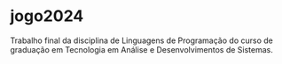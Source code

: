 # jogo2024
Trabalho final da disciplina de Linguagens de Programação do curso de graduação em Tecnologia em Análise e Desenvolvimentos de Sistemas.
